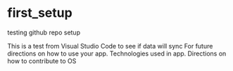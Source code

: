 # first_setup
testing github repo setup

This is a test from Visual Studio Code to see if data will sync
For future directions on how to use your app.
Technologies used in app. 
Directions on how to contribute to OS